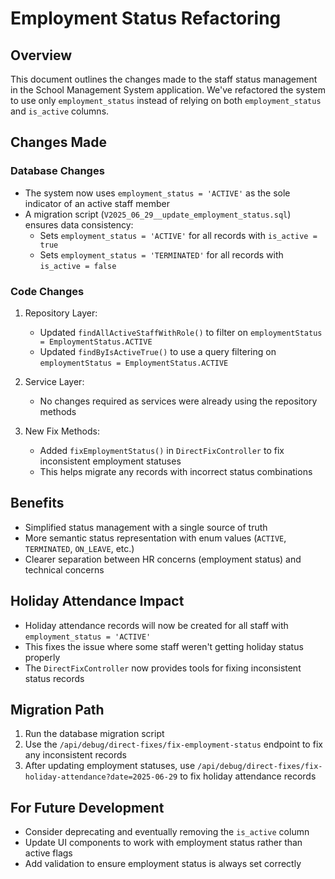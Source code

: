 # Employment Status Refactoring

## Overview
This document outlines the changes made to the staff status management in the School Management System application. We've refactored the system to use only `employment_status` instead of relying on both `employment_status` and `is_active` columns.

## Changes Made

### Database Changes
- The system now uses `employment_status = 'ACTIVE'` as the sole indicator of an active staff member
- A migration script (`V2025_06_29__update_employment_status.sql`) ensures data consistency:
  - Sets `employment_status = 'ACTIVE'` for all records with `is_active = true`
  - Sets `employment_status = 'TERMINATED'` for all records with `is_active = false`

### Code Changes
1. Repository Layer:
   - Updated `findAllActiveStaffWithRole()` to filter on `employmentStatus = EmploymentStatus.ACTIVE`
   - Updated `findByIsActiveTrue()` to use a query filtering on `employmentStatus = EmploymentStatus.ACTIVE`

2. Service Layer:
   - No changes required as services were already using the repository methods

3. New Fix Methods:
   - Added `fixEmploymentStatus()` in `DirectFixController` to fix inconsistent employment statuses
   - This helps migrate any records with incorrect status combinations

## Benefits
- Simplified status management with a single source of truth
- More semantic status representation with enum values (`ACTIVE`, `TERMINATED`, `ON_LEAVE`, etc.)
- Clearer separation between HR concerns (employment status) and technical concerns

## Holiday Attendance Impact
- Holiday attendance records will now be created for all staff with `employment_status = 'ACTIVE'`
- This fixes the issue where some staff weren't getting holiday status properly
- The `DirectFixController` now provides tools for fixing inconsistent status records

## Migration Path
1. Run the database migration script
2. Use the `/api/debug/direct-fixes/fix-employment-status` endpoint to fix any inconsistent records
3. After updating employment statuses, use `/api/debug/direct-fixes/fix-holiday-attendance?date=2025-06-29` to fix holiday attendance records

## For Future Development
- Consider deprecating and eventually removing the `is_active` column
- Update UI components to work with employment status rather than active flags
- Add validation to ensure employment status is always set correctly

